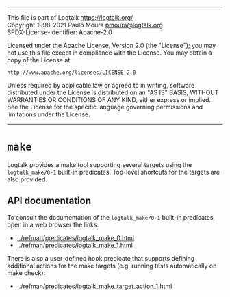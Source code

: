 
________________________________________________________________________

This file is part of Logtalk <https://logtalk.org/>  
Copyright 1998-2021 Paulo Moura <pmoura@logtalk.org>  
SPDX-License-Identifier: Apache-2.0

Licensed under the Apache License, Version 2.0 (the "License");
you may not use this file except in compliance with the License.
You may obtain a copy of the License at

    http://www.apache.org/licenses/LICENSE-2.0

Unless required by applicable law or agreed to in writing, software
distributed under the License is distributed on an "AS IS" BASIS,
WITHOUT WARRANTIES OR CONDITIONS OF ANY KIND, either express or implied.
See the License for the specific language governing permissions and
limitations under the License.
________________________________________________________________________


`make`
======

Logtalk provides a make tool supporting several targets using the
`logtalk_make/0-1` built-in predicates. Top-level shortcuts for the
targets are also provided.


API documentation
-----------------

To consult the documentation of the `logtalk_make/0-1` built-in
predicates, open in a web browser the links:

- [../refman/predicates/logtalk_make_0.html](../refman/predicates/logtalk_make_0.html)
- [../refman/predicates/logtalk_make_1.html](../refman/predicates/logtalk_make_1.html)

There is also a user-defined hook predicate that supports defining additional
actions for the make targets (e.g. running tests automatically on make check):

- [../refman/predicates/logtalk_make_target_action_1.html](../refman/predicates/logtalk_make_target_action_1.html)
